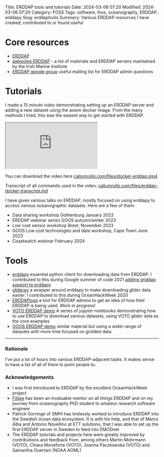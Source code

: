 Title: ERDDAP tools and tutorials
Date: 2024-03-06 07:20
Modified: 2024-03-06 07:20
Category: FOSS
Tags: software, foss, oceanography, ERDDAP, erddapy
Slug: erddaptools
Summary: Various ERDDAP resources I have created, contributed to or found useful

# Core resources

- [ERDDAP](https://erddap.github.io/)
- [awesome ERDDAP](https://github.com/IrishMarineInstitute/awesome-erddap) - a list of materials and ERDDAP servers maintained by the Irish Marine Institute 
- [ERDDAP google group](https://groups.google.com/g/erddap) useful mailing list for ERDDAP admin questions
# Tutorials

I made a 15 minute video demonstrating setting up an ERDDAP server and adding a new dataset using the axiom docker image. From the many methods I tried, this was the easiest way to get started with ERDDAP.


<iframe src="https://callumrollo.com/files/docker-erddap.mp4" title="Video demo of setting up an ERDDAP server"></iframe>

You can download the video here [callumrollo.com/files/docker-erddap.mp4](https://callumrollo.com/files/docker-erddap.mp4)

Transcript of all commands used in the video:  [callumrollo.com/files/erddap-docker-transcript.md](https://callumrollo.com/files/erddap-docker-transcript.md)

I have given various talks on ERDDAP,  mostly focused on using erddapy to access various oceanographic datasets. Here are a few of them:
- Data sharing workshop Gothenburg January 2023
- ERDDAP webinar series GOOS autumn/winter 2023
- Low cost sensor workshop Brest, November 2023
- GOOS Low cost technologies and data workshop, Cape Town June 2023
- Coastwatch webinar February 2024

# Tools

- [erddapy](https://github.com/ioos/erddapy) essential python client for downloading data from ERDDAP. I contributed to this during Google summer of code 2021 [adding griddap support to erddapy](griddap)
- [gliderpy](https://github.com/ioos/gliderpy) a wrapper around erddapy to make downloading glider data easier. I contributed to this during OceanHackWeek 2020
- [ERDDAPlogs](https://github.com/callumrollo/erddaplogs) a tool for ERDDAP admins to get an idea of how their ERDDAP is being used. Work in progress!
- [VOTO ERDDAP demo](https://github.com/voto-ocean-knowledge/erddap_demo) A series of jupyter notebooks demonstrating how to use ERDDAP to download various datasets, using VOTO glider data as the core examples
- [GOOS ERDDAP demo](https://github.com/voto-ocean-knowledge/goos-erddap-demo) similar material but using a wider range of datasets with more time focused on gridded data

---------------------------------------------------

### Rationale

I've put a lot of hours into various ERDDAP-adjacent tasks. It makes sense to have a list of all of them to point people to.

### Acknowledgements

- I was first introduced to ERDDAP by the excellent OceanHackWeek project
- [Filiipe](https://github.com/ocefpaf) has been an invaluable mentor on all things ERDDAP and on my journey from oceanography PhD student to amateur research software engineer
- Patrick Gorringe of SMHI has tirelessly worked to introduce ERDDAP into the Swedish ocean data ecosystem. It is with his help, and that of Marco Alba and Antonio Novellino at ETT solutions, that I was able to set up the first ERDDAP server in Sweden to feed into EMODnet
- The ERDDAP tutorials and projects here were greatly improved by contributions and feedback from, among others Martin Mohrmann (VOTO), Chiara Moneforte (VOTO), Joanna Paczkowska (VOTO) and Samantha Ouertani (NOAA AOML)
